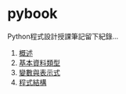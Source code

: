 # pybook

Python程式設計授課筆記留下紀錄...

1. [概述](01-PythonOverview.ipynb)
2. [基本資料類型](02-DataTypes.ipynb)
3. [變數與表示式](03-variableNexpression.ipynb)
4. [程式結構](04-ProgramStructure.ipynb)
